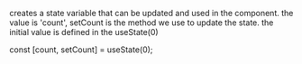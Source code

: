 creates a state variable that can be updated and used in the component.
the value is 'count', setCount is the method we use to update the state.
the initial value is defined in the useState(0)

const [count, setCount] = useState(0);
